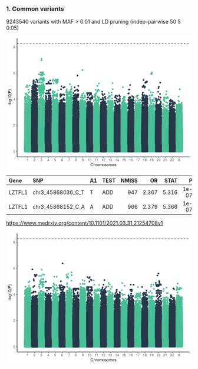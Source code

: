 ### 1. Common variants

9243540 variants with MAF &gt; 0.01 and LD pruning (indep-pairwise 50 5
0.05)

![](common_gwas_files/figure-gfm/severe_q_manhattan_plot-1.png)<!-- -->

| Gene   | SNP                  | A1  | TEST | NMISS |    OR |  STAT |     P |         q |
|:-------|:---------------------|:----|:-----|------:|------:|------:|------:|----------:|
| LZTFL1 | chr3\_45868036\_C\_T | T   | ADD  |   947 | 2.367 | 5.316 | 1e-07 | 0.4841316 |
| LZTFL1 | chr3\_45868152\_C\_A | A   | ADD  |   966 | 2.379 | 5.366 | 1e-07 | 0.4841316 |

<https://www.medrxiv.org/content/10.1101/2021.03.31.21254708v1>

![](common_gwas_files/figure-gfm/resistance_q_manhattan_plot-1.png)<!-- -->

<!-- ### 2. Rare variants -->
<!-- ```{r regenie_out, echo=F} -->
<!-- ``` -->
